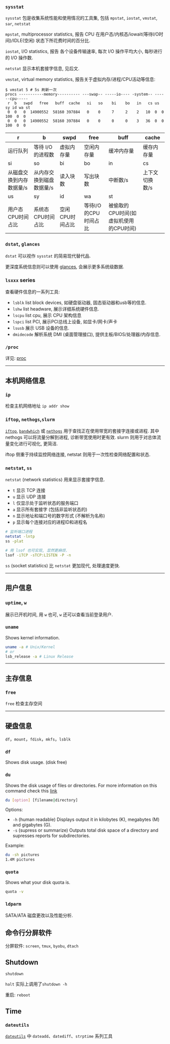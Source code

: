 ### `sysstat`

`sysstat` 包是收集系统性能和使用情况的工具集, 包括 `mpstat`, `iostat`, `vmstat`, `sar`, `netstat`

`mpstat`, multiprocessor statistics, 报告 CPU 在用户态/内核态/iowait(等待I/O时间)/IDLE(空闲) 状态下所花费时间的百分比.

`iostat`, I/O statistics, 报告 各个设备传输速率, 每次 I/O 操作平均大小, 每秒进行的 I/O 操作数.

`netstat` 显示本机套接字信息, 见后文.

`vmstat`, virtual memory statistics, 报告关于虚拟内存/进程/CPU活动等信息:

```shell
$ vmstat 5 # 5s 刷新一次
procs -----------memory---------- ---swap-- -----io---- -system-- ------cpu-----
 r  b   swpd   free   buff  cache   si   so    bi    bo   in   cs us sy id wa st
 0  0   0  14900552  58160 397884   0    0     7     2    2   10  0  0 100  0  0
 0  0   0  14900552  58160 397884   0    0     0     0    3   36  0  0 100  0  0
```

| r                        | b                        | swpd            | free                 | buff       | cache          |
| ------------------------ | ------------------------ | --------------- | -------------------- | ---------- | -------------- |
| 运行队列                 | 等待 I/O 的进程数        | 虚拟内存量      | 空闲内存量           | 缓冲内存量 | 缓存内存量     |
| si                       | so                       | bi              | bo                   | in         | cs             |
| 从磁盘交换到内存数据量/s | 从内存交换到磁盘数据量/s | 读入块数        | 写出块数             | 中断数/s   | 上下文切换数/s |
| us                       | sy                       | id              | wa                   | st         |                |
| 用户态CPU时间占比        | 系统态CPU时间占比        | 空闲CPU时间占比 | 等待I/O的CPU时间占比 |   被偷取的CPU时间(如虚拟机使用的CPU时间)        |                |

### `dstat`, `glances`

`dstat` 可以视作 `sysstat` 的简易现代替代品. 

更深度系统信息则可以使用 [glances](https://github.com/nicolargo/glances), 会展示更多系统级数据.

### `lsxxx` series

查看硬件信息的一系列工具:
- `lsblk` list block devices, 如硬盘驱动器, 固态驱动器和usb等的信息.
- `lshw` list headware, 展示详细系统硬件信息.
- `lscpu` list cpu, 展示 CPU 架构信息
- `lspci` list PCI, 展示PCI总线上设备, 如显卡/网卡/声卡
- `lsusb` 展示 USB 设备的信息.
- `dmidecode` 解析系统 DMI (桌面管理接口), 提供主板/BIOS/处理器/内存信息.

### `/proc`

详见: [proc](../../System/File%20System/proc.md)

***

## 本机网络信息

### `ip`

检查主机网络地址 `ip addr show`

### `iftop`, `nethogs`,`slurm`

[`iftop`](http://www.ex-parrot.com/~pdw/iftop/), [`bandwhich`](https://github.com/imsnif/bandwhich) 或 [`nethogs`](https://github.com/raboof/nethogs) 用于查找正在使用带宽的套接字连接或进程. 其中 nethogs 可以将流量分解到进程, 诊断带宽使用时更有效. slurm 则用于对总体流量变化进行可视化, 更简洁.

iftop 侧重于持续监控网络连接, netstat 则用于一次性检查网络配置和状态.

### `netstat`, `ss`

`netstat` (network statistics) 用来显示套接字信息.

- `t` 显示 TCP 连接
- `u` 显示 UDP 连接
- `l` 仅显示处于监听状态的服务端口
- `a` 显示所有套接字 (包括非监听状态的)
- `n` 显示地址和端口号的数字形式 (不解析为名称)
- `p` 显示每个连接对应的进程ID和进程名

```bash
# 监听端口进程
netstat -lntp
ss -plat

# 用 lsof 也可实现, 显然更麻烦.
lsof -iTCP -sTCP:LISTEN -P -n
```

`ss` (socket statistics) 比 `netstat` 更加现代, 处理速度更快.



***

## 用户信息

### `uptime`, `w`

展示已开机时间, 用 `w` 也可, `w` 还可以查看当前登录用户.

### `uname`

Shows kernel information.  

```bash
uname -a # Unix/Kernel 
# or
lsb_release -a # Linux Release 
```


***

## 主存信息

### `free`

`free` 检查主存空间


***

## 硬盘信息

`df`，`mount`，`fdisk`，`mkfs`，`lsblk`

### `df`

Shows disk usage. (disk free)

### `du`

Shows the disk usage of files or directories. For more information on this command check this [link](http://www.linfo.org/du.html)

```bash
du [option] [filename|directory]
```

Options:

- `-h` (human readable) Displays output it in kilobytes (K), megabytes (M) and gigabytes (G).
- `-s` (supress or summarize) Outputs total disk space of a directory and supresses reports for subdirectories. 

Example:

```bash
du -sh pictures
1.4M pictures
```

### `quota`

Shows what your disk quota is.  

```bash
quota -v
```

### `ldparm`

SATA/ATA 磁盘更改以及性能分析.

## 命令行分屏软件

分屏软件: `screen`, `tmux`, `byobu`, `dtach`

## Shutdown

`shutdown`

`halt` 实际上调用了`shutdown -h`

重启: `reboot`

## Time

### `dateutils`

[`dateutils`](http://www.fresse.org/dateutils/) 中 `dateadd`、`datediff`、`strptime` 系列工具